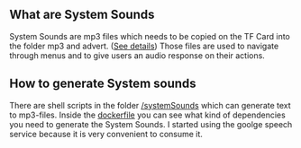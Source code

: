 ## What are System Sounds
System Sounds are mp3 files which needs to be copied on the TF Card into the folder mp3 and advert. ([See details](MicroCard-README.md
)) Those files are used to navigate through menus and to give users an audio response on their actions.

## How to generate System sounds
There are shell scripts in the folder [/systemSounds](/systemSounds) which can generate text to mp3-files. Inside the [dockerfile](/docker/Dockerfile) you can see what kind of dependencies you need to generate the System Sounds. 
I started using the goolge speech service because it is very convenient to consume it.
